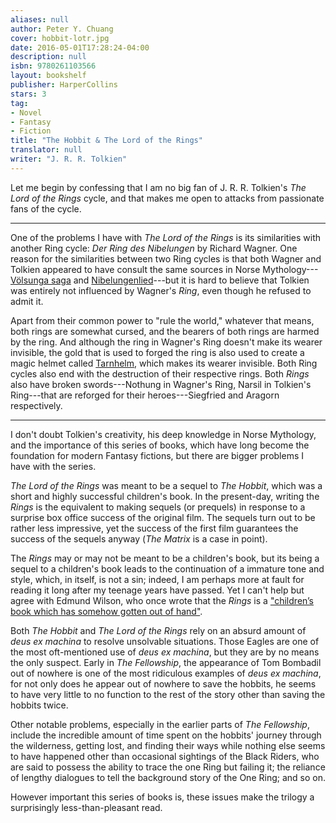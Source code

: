 ```yaml
---
aliases: null
author: Peter Y. Chuang
cover: hobbit-lotr.jpg
date: 2016-05-01T17:28:24-04:00
description: null
isbn: 9780261103566
layout: bookshelf
publisher: HarperCollins
stars: 3
tag:
- Novel
- Fantasy
- Fiction
title: "The Hobbit & The Lord of the Rings"
translator: null
writer: "J. R. R. Tolkien"
---
```


Let me begin by confessing that I am no big fan of J. R. R. Tolkien's *The Lord of the Rings* cycle, and that makes me open to attacks from passionate fans of the cycle.

***

One of the problems I have with *The Lord of the Rings* is its similarities with another Ring cycle: *Der Ring des Nibelungen* by Richard Wagner. One reason for the similarities between two Ring cycles is that both Wagner and Tolkien appeared to have consult the same sources in Norse Mythology---[Völsunga saga](https://en.wikipedia.org/wiki/V%C3%B6lsunga_saga) and [Nibelungenlied](https://en.wikipedia.org/wiki/Nibelungenlied)---but it is hard to believe that Tolkien was entirely not influenced by Wagner's *Ring*, even though he refused to admit it.

Apart from their common power to "rule the world," whatever that means, both rings are somewhat cursed, and the bearers of both rings are harmed by the ring. And although the ring in Wagner's Ring doesn't make its wearer invisible, the gold that is used to forged the ring is also used to create a magic helmet called [Tarnhelm](https://en.wikipedia.org/wiki/Tarnhelm), which makes its wearer invisible. Both Ring cycles also end with the destruction of their respective rings. Both *Rings* also have broken swords---Nothung in Wagner's Ring, Narsil in Tolkien's Ring---that are reforged for their heroes---Siegfried and Aragorn respectively.

***

I don't doubt Tolkien's creativity, his deep knowledge in Norse Mythology, and the importance of this series of books, which have long become the foundation for modern Fantasy fictions, but there are bigger problems I have with the series.

*The Lord of the Rings* was meant to be a sequel to *The Hobbit*, which was a short and highly successful children's book. In the present-day, writing the *Rings* is the equivalent to making sequels (or prequels) in response to a surprise box office success of the original film. The sequels turn out to be rather less impressive, yet the success of the first film guarantees the success of the sequels anyway (*The Matrix* is a case in point).

The *Rings* may or may not be meant to be a children's book, but its being a sequel to a children's book leads to the continuation of a immature tone and style, which, in itself, is not a sin; indeed, I am perhaps more at fault for reading it long after my teenage years have passed. Yet I can't help but agree with Edmund Wilson, who once wrote that the *Rings* is a ["children’s book which has somehow gotten out of hand"](http://www.newyorker.com/books/page-turner/auden-and-elvish).

Both *The Hobbit* and *The Lord of the Rings* rely on an absurd amount of *deus ex machina* to resolve unsolvable situations. Those Eagles are one of the most oft-mentioned use of *deus ex machina*, but they are by no means the only suspect. Early in *The Fellowship*, the appearance of Tom Bombadil out of nowhere is one of the most ridiculous examples of *deus ex machina*, for not only does he appear out of nowhere to save the hobbits, he seems to have very little to no function to the rest of the story other than saving the hobbits twice.

Other notable problems, especially in the earlier parts of *The Fellowship*, include the incredible amount of time spent on the hobbits' journey through the wilderness, getting lost, and finding their ways while nothing else seems to have happened other than occasional sightings of the Black Riders, who are said to possess the ability to trace the one Ring but failing it; the reliance of lengthy dialogues to tell the background story of the One Ring; and so on.

However important this series of books is, these issues make the trilogy a surprisingly less-than-pleasant read.

